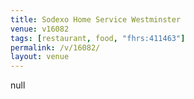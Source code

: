 ```yaml
---
title: Sodexo Home Service Westminster
venue: v16082
tags: [restaurant, food, "fhrs:411463"]
permalink: /v/16082/
layout: venue
---
```

null